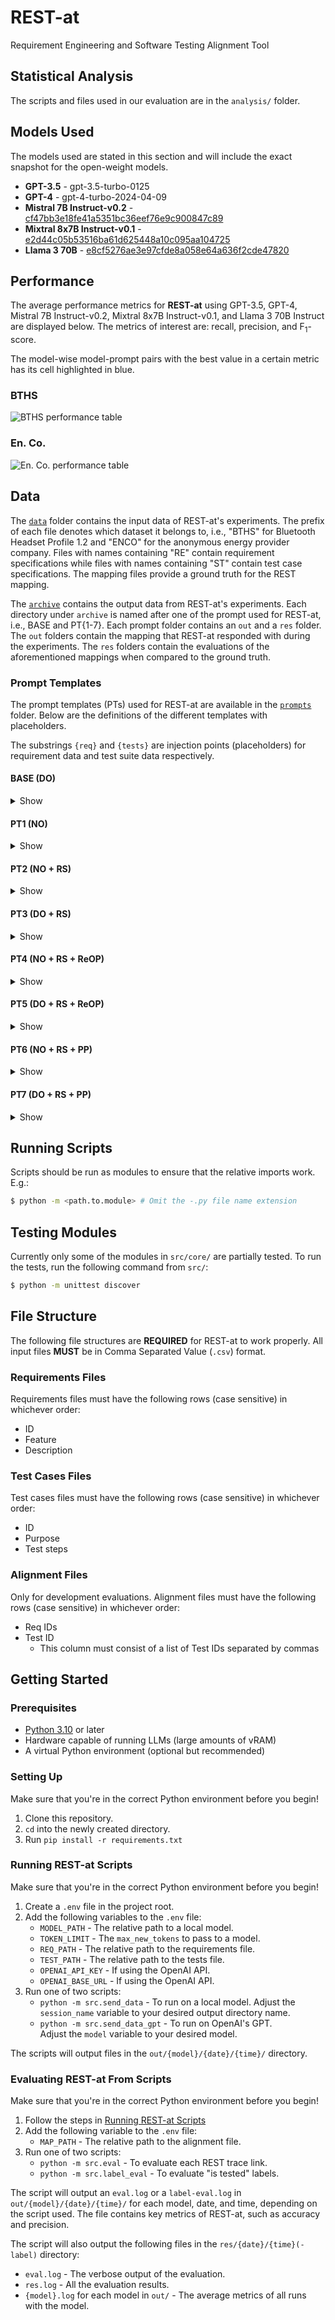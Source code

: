 # REST-at

Requirement Engineering and Software Testing Alignment Tool

## Statistical Analysis

The scripts and files used in our evaluation are in the `analysis/` folder.

## Models Used

The models used are stated in this section and will include the exact snapshot for the open-weight models.

- **GPT-3.5** - gpt-3.5-turbo-0125
- **GPT-4** - gpt-4-turbo-2024-04-09
- **Mistral 7B Instruct-v0.2** - [cf47bb3e18fe41a5351bc36eef76e9c900847c89](https://huggingface.co/mistralai/Mistral-7B-Instruct-v0.2/tree/cf47bb3e18fe41a5351bc36eef76e9c900847c89)
- **Mixtral 8x7B Instruct-v0.1** - [e2d44c05b53516ba61d625448a10c095aa104725](https://huggingface.co/mistralai/Mixtral-8x7B-Instruct-v0.1/tree/e2d44c05b53516ba61d625448a10c095aa104725)
- **Llama 3 70B** - [e8cf5276ae3e97cfde8a058e64a636f2cde47820](https://huggingface.co/meta-llama/Meta-Llama-3-70B-Instruct/tree/e8cf5276ae3e97cfde8a058e64a636f2cde47820)


## Performance

The average performance metrics for **REST-at** using GPT-3.5, GPT-4, Mistral 7B Instruct-v0.2, Mixtral 8x7B Instruct-v0.1, and Llama 3 70B Instruct are displayed below. The metrics of interest are: recall, precision, and F<sub>1</sub>-score.

The model-wise model-prompt pairs with the best value in a certain metric has its cell highlighted in blue.

### BTHS

![BTHS performance table](./tables/BTHS_perf_metrics.png "Performance of REST-at using 5 models and 8 prompts on the BTHS dataset")

### En. Co.
![En. Co. performance table](./tables/En_Co_perf_metrics.png "Performance of REST-at using 5 models and 8 prompts on the En. Co. dataset")


## Data

The [`data`](./data/) folder contains the input data of REST-at's experiments. The prefix of each file denotes which dataset it belongs to, i.e., "BTHS" for Bluetooth Headset Profile 1.2 and "ENCO" for the anonymous energy provider company. Files with names containing "RE" contain requirement specifications while files with names containing "ST" contain test case specifications. The mapping files provide a ground truth for the REST mapping.

The [`archive`](./archive/) contains the output data from REST-at's experiments. Each directory under `archive` is named after one of the prompt used for REST-at, i.e., BASE and PT{1-7}. Each prompt folder contains an `out` and a `res` folder. The `out` folders contain the mapping that REST-at responded with during the experiments. The `res` folders contain the evaluations of the aforementioned mappings when compared to the ground truth.

### Prompt Templates

The prompt templates (PTs) used for REST-at are available in the [`prompts`](./prompts/) folder. Below are the definitions of the different templates with placeholders.

The substrings `{req}` and `{tests}` are injection points (placeholders) for requirement data and test suite data respectively.

#### BASE (DO) 

<details>
    <summary>Show</summary>

System prompt:

    You are a helpful assistant.

User prompt:

    I have this requirement:

    {req}

    Would you say that any of the test cases in the file "tests.json" are testing the requirement? If yes, answer ONLY with the test case ID(s) that are testing the requirement in the following form:

    {"requirementID": "<insert requirement id>", "tests": "<insert test id 1>, <insert test id 2>, <insert test id 3>, ..."}

    DO NOT ADD ANY TEXT BEFORE OR AFTER THE BRACKETS. If no, answer ONLY in the following form:

    {"requirementID": "<insert requirement id>", "tests": ""}

    The contents of "tests.json" are:

    {tests}

    I am going to parse your input in my Python program, therefore, ONLY ANSWER IN THE FORM I GAVE YOU.

</details>

#### PT1 (NO)

<details>
    <summary>Show</summary>

System prompt:

    You are a helpful assistant.

User prompt:
    
    I have this requirement:

    {req}

    Would you say that any of the test cases in the file "tests.json" are testing the requirement? If yes, answer ONLY with the test case ID(s) that are testing the requirement in the following form:

    ["<insert test id 1>", "<insert test id 2>", "<insert test id 3>", ...]

    DO NOT ADD ANY TEXT BEFORE OR AFTER THE BRACKETS. If no, answer ONLY in the following form:

    []

    The contents of "tests.json" are:

    {tests}

    I am going to parse your input in my Python program, therefore, ONLY ANSWER IN THE FORM I GAVE YOU.

</details>

#### PT2 (NO + RS)

<details>
    <summary>Show</summary>

System prompt:

    You are an expert in finding trace links between software requirements and software tests.

User prompt:
    
    I have this requirement:

    {req}

    Would you say that any of the test cases in the file "tests.json" are testing the requirement? If yes, answer ONLY with the test case ID(s) that are testing the requirement in the following form:

    ["<insert test id 1>", "<insert test id 2>", "<insert test id 3>", ...]

    DO NOT ADD ANY TEXT BEFORE OR AFTER THE BRACKETS. If no, answer ONLY in the following form:

    []

    The contents of "tests.json" are:

    {tests}

    I am going to parse your input in my Python program, therefore, ONLY ANSWER IN THE FORM I GAVE YOU.

</details>

#### PT3 (DO + RS)

<details>
    <summary>Show</summary>

System prompt:

    You are an expert in finding trace links between software requirements and software tests.

User prompt:
    
    I have this requirement:

    {req}

    Would you say that any of the test cases in the file "tests.json" are testing the requirement? If yes, answer ONLY with the test case ID(s) that are testing the requirement in the following form:

    {"requirementID": "<insert requirement id>", "tests": "<insert test id 1>, <insert test id 2>, <insert test id 3>, ..."}

    DO NOT ADD ANY TEXT BEFORE OR AFTER THE BRACKETS. If no, answer ONLY in the following form:

    {"requirementID": "<insert requirement id>", "tests": ""}

    The contents of "tests.json" are:

    {tests}

    I am going to parse your input in my Python program, therefore, ONLY ANSWER IN THE FORM I GAVE YOU.

</details>

#### PT4 (NO + RS + ReOP)

<details>
    <summary>Show</summary>

System prompt:

    Act as a mapping system, that receives a requirement and test cases 
    and returns a list of the test cases that test that specific requirement. 

    It IS CRUCIAL that your response MUST adhere to the exact
    JSON format outlined below. Incorrect formatting may result
    in your response being improperly processed.

    If any test cases are testing the requirement, answer
    ONLY with the test case ID(s) using this format for your
    report:
    ["<test ID 1>", "<test ID 2>", "<test ID 3>", ...]

    If no test cases are testing the requirement, use this format:
    []

User prompt:
    
    Your task is to identify and return the test cases that directly validate the requirement
    Here are the requirements:
    {req}
    and here are the test cases:
    {tests}

    Please preserve the formatting and overall template specified above.

</details>

#### PT5 (DO + RS + ReOP)

<details>
    <summary>Show</summary>

System prompt:

    Act as a mapping system, that receives a requirement and test cases 
    and returns a list of the test cases that test that specific requirement. 

    It IS CRUCIAL that your response MUST adhere to the exact
    JSON format outlined below. Incorrect formatting may result
    in your response being improperly processed.

    If any test cases are testing the requirement, answer
    ONLY with the test case ID(s) using this format for your
    report:
    {"requirementID": "<insert requirement id>", "tests": "<insert test id 1>, <insert test id 2>, <insert test id 3>, ..."}

    If no test cases are testing the requirement, use this format:
    {"requirementID": "<insert requirement id>", "tests": ""}

User prompt:
    
    Your task is to identify and return the test cases that directly validate the requirement
    Here are the requirements:
    {req}
    and here are the test cases:
    {tests}

    Please preserve the formatting and overall template specified above.

</details>

#### PT6 (NO + RS + PP)

<details>
    <summary>Show</summary>

System prompt:

    # Role

    Act as an API for a system that identifies trace links between software requirements and system tests.


    # Input Format

    I will give you data in the following format:

    ```
    {
    "requirement": {
        "ID": "<requirement ID>",
        "Feature": "<short feature description>",
        "Description": "<full feature description>"
    },
    "tests": [
        {
        "ID": "<test ID>",
        "Purpose": "<purpose of test>",
        "Test steps": "<steps to follow when executing test>"
        }
    ]
    }
    ```
    The "tests" field is a list of test objects.


    # Task

    Analyse the requirement and test cases and determine which test cases cover the requirement.


    # Output Format

    I will expect you to respond with a list of test IDs that cover the requirement. The following response templates are wrapped in code blocks.
    DO NOT RESPOND WITH CODE BLOCKS, DO NOT EXPLAIN YOUR SOLUTION, ONLY RESPOND WITH A LIST!


    If you find trace links, insert the test IDs in the following template:
    ```
    ["<test ID 1>", "<test ID 2>", "<test ID 3>", ...]
    ```

    If you can't find trace links, respond with the following:
    ```
    []
    ```

User prompt:
    
    {
      "requirement": {req},
      "tests": {tests}
    }

</details>

#### PT7 (DO + RS + PP)

<details>
    <summary>Show</summary>

System prompt:

    # Role

    Act as an API for a system that identifies trace links between software requirements and system tests.


    # Input Format

    I will give you data in the following format:

    ```
    {
    "requirement": {
        "ID": "<requirement ID>",
        "Feature": "<short feature description>",
        "Description": "<full feature description>"
    },
    "tests": [
        {
        "ID": "<test ID>",
        "Purpose": "<purpose of test>",
        "Test steps": "<steps to follow when executing test>"
        }
    ]
    }
    ```
    The "tests" field is a list of test objects.


    # Task

    Analyse the requirement and test cases and determine which test cases cover the requirement.


    # Output Format

    I will expect you to respond with a JSON string of  test IDs that cover the requirement. The following response templates are wrapped in code blocks.
    DO NOT RESPOND WITH CODE BLOCKS, DO NOT EXPLAIN YOUR SOLUTION, ONLY RESPOND WITH A JSON STRING!


    If you find trace links, insert the test IDs in the following template:
    ```
    {"requirementID": "<insert requirement id>", "tests": "<insert test id 1>, <insert test id 2>, <insert test id 3>, ..."}
    ```

    If you can't find trace links, respond with the following:
    ```
    {"requirementID": "<insert requirement id>", "tests": ""}
    ```

User prompt:
    
    {
      "requirement": {req},
      "tests": {tests}
    }

</details>


## Running Scripts

Scripts should be run as modules to ensure that the relative imports work. E.g.:
```bash
$ python -m <path.to.module> # Omit the -.py file name extension
```


## Testing Modules

Currently only some of the modules in `src/core/` are partially tested. To run the tests, run the following command from `src/`:
```bash
$ python -m unittest discover
```


## File Structure

The following file structures are **REQUIRED** for REST-at to work properly. All input files **MUST**
be in Comma Separated Value (`.csv`) format.

### Requirements Files

Requirements files must have the following rows (case sensitive) in whichever order:
- ID
- Feature
- Description

### Test Cases Files

Test cases files must have the following rows (case sensitive) in whichever order:
- ID
- Purpose
- Test steps

### Alignment Files

Only for development evaluations.
Alignment files must have the following rows (case sensitive) in whichever order:
- Req IDs
- Test ID
    - This column must consist of a list of Test IDs separated by commas


## Getting Started

### Prerequisites

- [Python 3.10](https://www.python.org/downloads/release/python-31014/) or later
- Hardware capable of running LLMs (large amounts of vRAM)
- A virtual Python environment (optional but recommended)

### Setting Up

Make sure that you're in the correct Python environment before you begin!

1. Clone this repository.
1. `cd` into the newly created directory.
1. Run `pip install -r requirements.txt`

### Running REST-at Scripts

Make sure that you're in the correct Python environment before you begin!

1. Create a `.env` file in the project root.
1. Add the following variables to the `.env` file:
    - `MODEL_PATH` - The relative path to a local model.
    - `TOKEN_LIMIT` - The `max_new_tokens` to pass to a model.
    - `REQ_PATH` - The relative path to the requirements file.
    - `TEST_PATH` - The relative path to the tests file.
    - `OPENAI_API_KEY` - If using the OpenAI API.
    - `OPENAI_BASE_URL` - If using the OpenAI API.
1. Run one of two scripts:
    - `python -m src.send_data` - To run on a local model.
    Adjust the `session_name` variable to your desired output directory name.
    - `python -m src.send_data_gpt` - To run on OpenAI's GPT. \
    Adjust the `model` variable to your desired model.

The scripts will output files in the `out/{model}/{date}/{time}/` directory.

### Evaluating REST-at From Scripts

Make sure that you're in the correct Python environment before you begin!

1. Follow the steps in [Running REST-at Scripts](#running-rest-at-scripts)
1. Add the following variable to the `.env` file:
    - `MAP_PATH` - The relative path to the alignment file.
1. Run one of two scripts:
    - `python -m src.eval` - To evaluate each REST trace link.
    - `python -m src.label_eval` - To evaluate "is tested" labels.

The script will output an `eval.log` or a `label-eval.log` in `out/{model}/{date}/{time}/` for each model, date, and time, depending on the script used. The file contains key metrics of REST-at, such as accuracy and precision.

The script will also output the following files in the `res/{date}/{time}(-label)` directory:
- `eval.log` - The verbose output of the evaluation.
- `res.log` - All the evaluation results.
- `{model}.log` for each model in `out/` - The average metrics of all runs with the model.
